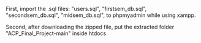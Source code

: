 First, import the .sql files: "users.sql", "firstsem_db.sql", "secondsem_db.sql", "midsem_db.sql", to phpmyadmin while using xampp.

Second, after downloading the zipped file, put the extracted folder "ACP_Final_Project-main" inside htdocs
